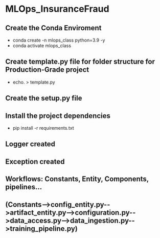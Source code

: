 # MLOps_InsuranceFraud

## Create the Conda Enviroment
- conda create -n mlops_class python=3.9 -y
- conda activate mlops_class

## Create template.py file for folder structure for Production-Grade project
- echo. > template.py

## Create the setup.py file

## Install the project dependencies
- pip install -r requirements.txt

## Logger created

## Exception created

## Workflows: Constants, Entity, Components, pipelines...

## (Constants-->config_entity.py-->artifact_entity.py-->configuration.py-->data_access.py-->data_ingestion.py-->training_pipeline.py)

## 

